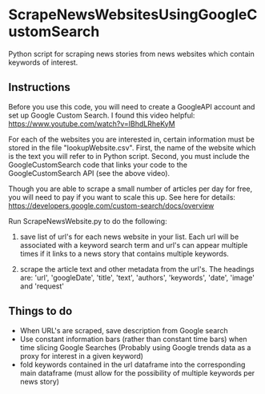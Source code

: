 # ScrapeNewsWebsitesUsingGoogleCustomSearch

Python script for scraping news stories from news websites which contain keywords of interest. 

## Instructions

Before you use this code, you will need to create a GoogleAPI account and set up Google Custom Search. I found this video helpful: https://www.youtube.com/watch?v=IBhdLRheKyM

For each of the websites you are interested in, certain information must be stored in the file "lookupWebsite.csv". First, the name of the website which is the text you will refer to in Python script. Second, you must include the GoogleCustomSearch code that links your code to the GoogleCustomSearch API (see the above video).

Though you are able to scrape a small number of articles per day for free, you will need to pay if you want to scale this up. See here for details: https://developers.google.com/custom-search/docs/overview 

Run ScrapeNewsWebsite.py to do the following:

1. save list of url's for each news website in your list. Each url will be associated with a keyword search term and url's can appear multiple times if it links to a news story that contains multiple keywords.

2. scrape the article text and other metadata from the url's. The headings are: 'url', 'googleDate', 'title', 'text', 'authors', 'keywords', 'date', 'image' and 'request'


## Things to do

* When URL's are scraped, save description from Google search
* Use constant information bars (rather than constant time bars) when time slicing Google Searches (Probably using Google trends data as a proxy for interest in a given keyword)
* fold keywords contained in the url dataframe into the corresponding main dataframe (must allow for the possibility of multiple keywords per news story)

